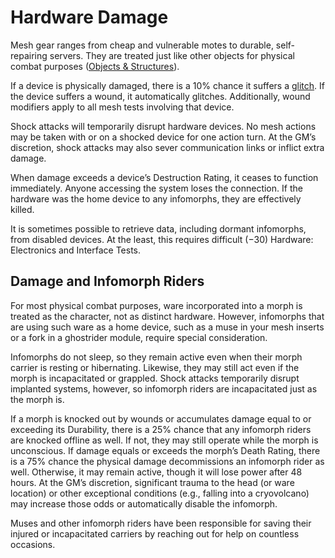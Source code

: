 # Hardware Damage

Mesh gear ranges from cheap and vulnerable motes to durable, self-repairing servers. They are treated just like other objects for physical combat purposes ([Objects & Structures](../12/26-objects-and-structures.md)).

If a device is physically damaged, there is a 10% chance it suffers a [glitch](16-glitches.md). If the device suffers a wound, it automatically glitches. Additionally, wound modifiers apply to all mesh tests involving that device.

Shock attacks will temporarily disrupt hardware devices. No mesh actions may be taken with or on a shocked device for one action turn. At the GM’s discretion, shock attacks may also sever communication links or inflict extra damage.

When damage exceeds a device’s Destruction Rating, it ceases to function immediately. Anyone accessing the system loses the connection. If the hardware was the home device to any infomorphs, they are effectively killed.

It is sometimes possible to retrieve data, including dormant infomorphs, from disabled devices. At the least, this requires difficult (−30) Hardware: Electronics and Interface Tests.

## Damage and Infomorph Riders

For most physical combat purposes, ware incorporated into a morph is treated as the character, not as distinct hardware. However, infomorphs that are using such ware as a home device, such as a muse in your mesh inserts or a fork in a ghostrider module, require special consideration.

Infomorphs do not sleep, so they remain active even when their morph carrier is resting or hibernating. Likewise, they may still act even if the morph is incapacitated or grappled. Shock attacks temporarily disrupt implanted systems, however, so infomorph riders are incapacitated just as the morph is.

If a morph is knocked out by wounds or accumulates damage equal to or exceeding its Durability, there is a 25% chance that any infomorph riders are knocked offline as well. If not, they may still operate while the morph is unconscious. If damage equals or exceeds the morph’s Death Rating, there is a 75% chance the physical damage decommissions an infomorph rider as well. Otherwise, it may remain active, though it will lose power after 48 hours. At the GM’s discretion, significant trauma to the head (or ware location) or other exceptional conditions (e.g., falling into a cryovolcano) may increase those odds or automatically disable the infomorph.

Muses and other infomorph riders have been responsible for saving their injured or incapacitated carriers by reaching out for help on countless occasions.
